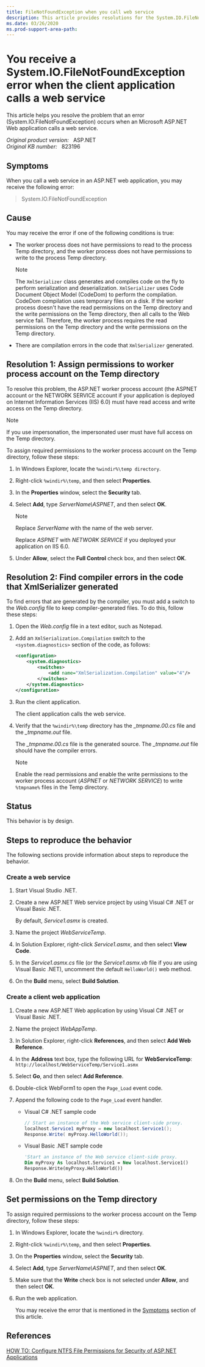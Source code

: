 ```yaml
---
title: FileNotFoundException when you call web service
description: This article provides resolutions for the System.IO.FileNotFoundException error that occurs when a Microsoft ASP.NET Web application calls a web service.
ms.date: 03/26/2020
ms.prod-support-area-path:
---
```

# You receive a System.IO.FileNotFoundException error when the client application calls a web service

This article helps you resolve the problem that an error (System.IO.FileNotFoundException) occurs when an Microsoft ASP.NET Web application calls a web service.

_Original product version:_ &nbsp; ASP.NET  
_Original KB number:_ &nbsp; 823196

## Symptoms

When you call a web service in an ASP.NET web application, you may receive the following error:

> System.IO.FileNotFoundException

## Cause

You may receive the error if one of the following conditions is true:

- The worker process does not have permissions to read to the process Temp directory, and the worker process does not have permissions to write to the process Temp directory.

    > [!NOTE]
    > The `XmlSerializer` class generates and compiles code on the fly to perform serialization and deserialization. `XmlSerializer` uses Code Document Object Model (CodeDom) to perform the compilation. CodeDom compilation uses temporary files on a disk. If the worker process doesn't have the read permissions on the Temp directory and the write permissions on the Temp directory, then all calls to the Web service fail. Therefore, the worker process requires the read permissions on the Temp directory and the write permissions on the Temp directory.
- There are compilation errors in the code that `XmlSerializer` generated.

## Resolution 1: Assign permissions to worker process account on the Temp directory

To resolve this problem, the ASP.NET worker process account (the ASPNET account or the NETWORK SERVICE account if your application is deployed on Internet Information Services (IIS) 6.0) must have read access and write access on the Temp directory.

> [!NOTE]
> If you use impersonation, the impersonated user must have full access on the Temp directory.

To assign required permissions to the worker process account on the Temp directory, follow these steps:

1. In Windows Explorer, locate the `%windir%\temp directory`.
2. Right-click `%windir%\temp`, and then select **Properties**.
3. In the **Properties** window, select the **Security** tab.
4. Select **Add**, type *ServerName\ASPNET*, and then select **OK**.

    > [!NOTE]
    > Replace *ServerName* with the name of the web server.

    Replace *ASPNET* with *NETWORK SERVICE* if you deployed your application on IIS 6.0.
5. Under **Allow**, select the **Full Control** check box, and then select **OK**.

## Resolution 2: Find compiler errors in the code that XmlSerializer generated

To find errors that are generated by the compiler, you must add a switch to the *Web.config* file to keep compiler-generated files. To do this, follow these steps:

1. Open the *Web.config* file in a text editor, such as Notepad.
2. Add an `XmlSerialization.Compilation` switch to the `<system.diagnostics>` section of the code, as follows:

    ```xml
    <configuration>
        <system.diagnostics>
            <switches>
                <add name="XmlSerialization.Compilation" value="4"/>
            </switches>
        </system.diagnostics>
    </configuration>
    ```

3. Run the client application.

    The client application calls the web service.
4. Verify that the `%windir%\temp` directory has the *_tmpname.00.cs* file and the *_tmpname.out* file.

    The *_tmpname.00.cs* file is the generated source. The *_tmpname.out* file should have the compiler errors.

    > [!NOTE]
    > Enable the read permissions and enable the write permissions to the worker process account (*ASPNET* or *NETWORK SERVICE*) to write `%tmpname%` files in the Temp directory.

## Status

This behavior is by design.

## Steps to reproduce the behavior

The following sections provide information about steps to reproduce the behavior.

### Create a web service

1. Start Visual Studio .NET.
2. Create a new ASP.NET Web service project by using Visual C# .NET or Visual Basic .NET.

    By default, *Service1.asmx* is created.
3. Name the project *WebServiceTemp*.
4. In Solution Explorer, right-click *Service1.asmx*, and then select **View Code**.
5. In the *Service1.asmx.cs* file (or the *Service1.asmx.vb* file if you are using Visual Basic .NET), uncomment the default `HelloWorld()` web method.
6. On the **Build** menu, select **Build Solution**.

### Create a client web application

1. Create a new ASP.NET Web application by using Visual C# .NET or Visual Basic .NET.
2. Name the project *WebAppTemp*.
3. In Solution Explorer, right-click **References**, and then select **Add Web Reference**.
4. In the **Address** text box, type the following URL for **WebServiceTemp**:  
    `http://localhost/WebServiceTemp/Service1.asmx`
5. Select **Go**, and then select **Add Reference**.
6. Double-click WebForm1 to open the `Page_Load` event code.
7. Append the following code to the `Page_Load` event handler.

    - Visual C# .NET sample code

        ```csharp
        // Start an instance of the Web service client-side proxy.
        localhost.Service1 myProxy = new localhost.Service1();
        Response.Write( myProxy.HelloWorld());
        ```

    - Visual Basic .NET sample code

        ```vb
        'Start an instance of the Web service client-side proxy.
        Dim myProxy As localhost.Service1 = New localhost.Service1()
        Response.Write(myProxy.HelloWorld())
        ```

8. On the **Build** menu, select **Build Solution**.

## Set permissions on the Temp directory

To assign required permissions to the worker process account on the Temp directory, follow these steps:

1. In Windows Explorer, locate the `%windir%` directory.
2. Right-click `%windir%\temp`, and then select **Properties**.
3. On the **Properties** window, select the **Security** tab.
4. Select **Add**, type *ServerName\ASPNET*, and then select **OK**.
5. Make sure that the **Write** check box is not selected under **Allow**, and then select **OK**.
6. Run the web application.

    You may receive the error that is mentioned in the [Symptoms](#symptoms) section of this article.

## References

[HOW TO: Configure NTFS File Permissions for Security of ASP.NET Applications](https://support.microsoft.com/help/815153)
